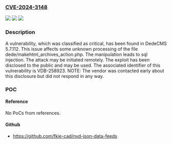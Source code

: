 ### [CVE-2024-3148](https://cve.mitre.org/cgi-bin/cvename.cgi?name=CVE-2024-3148)
![](https://img.shields.io/static/v1?label=Product&message=DedeCMS&color=blue)
![](https://img.shields.io/static/v1?label=Version&message=%3D%205.7.112%20&color=brighgreen)
![](https://img.shields.io/static/v1?label=Vulnerability&message=CWE-89%20SQL%20Injection&color=brighgreen)

### Description

A vulnerability, which was classified as critical, has been found in DedeCMS 5.7.112. This issue affects some unknown processing of the file dede/makehtml_archives_action.php. The manipulation leads to sql injection. The attack may be initiated remotely. The exploit has been disclosed to the public and may be used. The associated identifier of this vulnerability is VDB-258923. NOTE: The vendor was contacted early about this disclosure but did not respond in any way.

### POC

#### Reference
No PoCs from references.

#### Github
- https://github.com/fkie-cad/nvd-json-data-feeds

